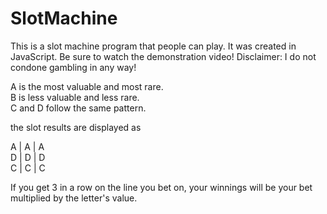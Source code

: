 # SlotMachine
This is a slot machine program that people can play. It was created in JavaScript. Be sure to watch the demonstration video! Disclaimer: I do not condone gambling in any way!

A is the most valuable and most rare.<br/>
B is less valuable and less rare.<br/>
C and D follow the same pattern.<br/>

the slot results are displayed as <br/>

  A | A | A<br/>
  D | D | D<br/>
  C | C | C<br/>

If you get 3 in a row on the line you bet on, your winnings will be your bet multiplied by the letter's value.
